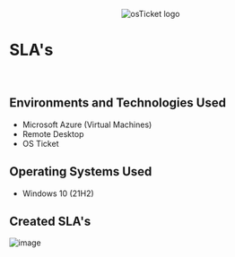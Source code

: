 <p align="center">
<img src="https://i.imgur.com/Clzj7Xs.png" alt="osTicket logo"/>
</p>

<h1>SLA's</h1>
<br />


<h2>Environments and Technologies Used</h2>

- Microsoft Azure (Virtual Machines)
- Remote Desktop
- OS Ticket
  


<h2>Operating Systems Used </h2>

- Windows 10</b> (21H2)


<h2>Created SLA's</h2>


![image](https://github.com/AdamDCollins7/ticket-lifecycle/assets/99514625/9ba0869b-2e14-47ba-93b7-6b262d5341ec)







